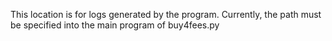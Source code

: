 This location is for logs generated by the program. Currently, the path must be specified into the main program of buy4fees.py

